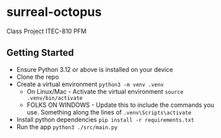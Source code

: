 # surreal-octopus
Class Project ITEC-810 PFM

## Getting Started
- Ensure Python 3.12 or above is installed on your device
- Clone the repo
- Create a virtual environment `python3 -m venv .venv`
    - On Linux/Mac - Activate the virtual environment `source .venv/bin/activate`
    - FOLKS ON WINDOWS - Update this to include the commands you use. Something along the lines of `.venv\Scripts\activate`
- Install python dependencies `pip install -r requirements.txt`
- Run the app `python3 ./src/main.py`
